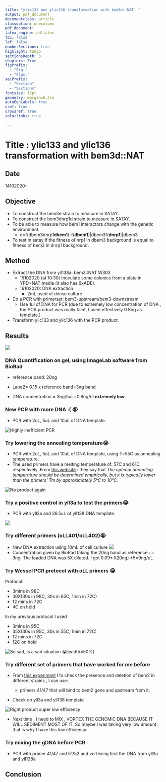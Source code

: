 ```yaml
---
title: "ylic133 and ylic136 transformation with bem3d::NAT  "
output: pdf_document
documentclass: article
classoption: onecolumn
pdf_document:
latex_engine: pdflatex
toc: false
lof: false
numberSections: true
highlight: tango
sectionsDepth: 3
chapters: True
figPrefix:
  - "Fig."
  - "Figs."
secPrefix:
  - "Section"
  - "Sections"
fontsize: 12pt
geometry: margin=0.2in
autoEqnLabels: true
cref: true
crossref: true
colorlinks: true

---
```


# Title : ylic133 and ylic136 transformation with bem3d::NAT 

## Date

14102020-

## Objective

- To construct the bem3d strain to measure in SATAY. 
- To construct the bem3dnrp1d strain to measure in SATAY.
- To be able to measure how bem1 interactors change with the genetic environment.
    - e=f(dbem3dnrp1**dbem1**)-f(**dbem1**)|dbem3f(**dnrp1**)|dbem3
- To test in satay if the fitness of nrp1 in dbem3 background is equal to fitness of bem3 in dnrp1 background. 

## Method
- Extract the DNA from yll138a: bem3::NAT W303 
  - 15102020 (at 10:30) Inoculate some colonies from a plate in YPD+NAT media (it also has 6xADE).
  - 16102020: DNA extraction 
    - 2mL used of dense culture
- Do a PCR with primerset: bem3-upstream/bem3-downstream
  - Use 1ul of DNA for PCR (due to extremely low concentration of DNA , the PCR product was really faint, I used effectively 0.8ng as template.)
- Transform ylic133 and ylic136 with the PCR product. 


## Results

![](../images/16102020-extremely-low-DNA-and-PCR-product.png)

### DNA Quantification on gel, using ImageLab software from BioRad

- reference band: 20ng 
- Lane2= 0.15 x reference band=3ng band

- DNA concentration = 3ng/5uL=0.8ng/ul **extremely low**

### New PCR with more DNA :( 😭

- PCR with 2uL, 5uL and 10uL of DNA template. 

![Highly inefficient PCR](../images/17102020-EMPTY-GEL-testing-different-dna-concentrations.png)

### Try lowering the annealing temperature😭

- PCR with 2uL, 5uL and 10uL of DNA template, using T=55C as annealing temperature. 
- The used primers have a melting temperature of: 57C and 61C respectively. From [this website](https://www.biocompare.com/Bench-Tips/133581-Primers-by-Design-Tips-for-Optimal-DNA-Primer-Design/#:~:text=Temperature%20boundaries,starting%20range%20when%20designing%20primers.) : they say that *The optimal annealing temperature should be determined empirically, but it is typically lower than the primers’ Tm by approximately 5°C to 10°C.*

![No product again](../images/19102020-EMPTY-GEL-testing-different-dna-concentrations-55C-annealing.png)

### Try a positive control in yll3a to test the primers😭

- PCR with yll3a and 36.5uL of yll138 DNA template. 

![](../images/19102020-EMPTY-GEL-testing-yll3a-36.5DNA-yll138.png)

### Try different primers (oLL401/oLL402)😭

- New DNA extraction using 10mL of cell culture
![](../images/20102020-yll138-DNA-extraction.png)
- Concentration given by BioRad taking the 20ng band as reference : ~ 9ng. The loaded DNA was 5X diluted. I got 0.09* I(20ng) *5=9ng/uL

### Try Wessel PCR protocol with oLL primers 😭

Protocol:

- 3mins in 98C
- 30X(30s in 98C, 30s in 65C, 1min in 72C)
- 12 mins in 72C
- 4C on hold

In my previous protocol I used
- 3mins in 95C
- 35X(30s in 95C, 30s in 55C, 1min in 72C)
- 12 mins in 72C
- 12C on hold

![So sad, is a sad situation 😭](../images/21102020-wesel-protocol-pcr-empty-gel.png){width=50%}

### Try different set of primers that have worked for me before

- From [this experiment](../2020-07/2020-07-06-Preparation-for-PCR-check-of-BEM2-bem2.md) I to check the presence and deletion of bem2 in different strains , I can use:
  - primers 41/47 that will bind to bem2 gene and upstream from it. 

- Check on yll3a and yll138 template 

![Right product super low efficiency](../images/21102020-138-3a-41-47-primers-positive-test.png)

- Next time , I need to MIX , VORTEX THE GENOMIC DNA BECAUSE IT WILL SEDIMENT MOST OF IT. So maybe I was taking very low amount , that is why I have this low efficiency. 

### Try mixing the gDNA before PCR 

- PCR with primer 41/47 and 51/52 and vortexing first the DNA from yll3a and yll138a

## Conclusion
